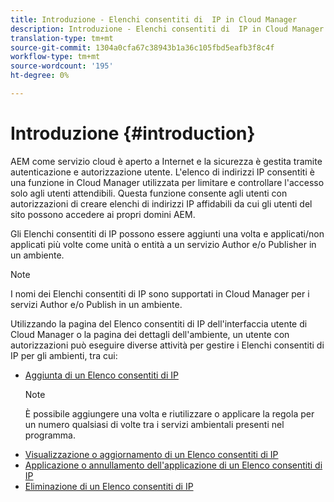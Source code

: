 ```yaml
---
title: Introduzione - Elenchi consentiti di  IP in Cloud Manager
description: Introduzione - Elenchi consentiti di  IP in Cloud Manager
translation-type: tm+mt
source-git-commit: 1304a0cfa67c38943b1a36c105fbd5eafb3f8c4f
workflow-type: tm+mt
source-wordcount: '195'
ht-degree: 0%

---
```



# Introduzione {#introduction}

AEM come servizio cloud è aperto a Internet e la sicurezza è gestita tramite autenticazione e autorizzazione utente. L&#39;elenco di indirizzi IP consentiti è una funzione in Cloud Manager utilizzata per limitare e controllare l&#39;accesso solo agli utenti attendibili. Questa funzione consente agli utenti con autorizzazioni di creare elenchi di indirizzi IP affidabili da cui gli utenti del sito possono accedere ai propri domini AEM.

Gli Elenchi consentiti di  IP possono essere aggiunti una volta e applicati/non applicati più volte come unità o entità a un servizio Author e/o Publisher in un ambiente.

>[!NOTE]
>I nomi dei Elenchi consentiti di  IP sono supportati in Cloud Manager per i servizi Author e/o Publish in un ambiente.

Utilizzando la pagina del Elenco consentiti di  IP dell&#39;interfaccia utente di Cloud Manager o la pagina dei dettagli dell&#39;ambiente, un utente con autorizzazioni può eseguire diverse attività per gestire i Elenchi consentiti di  IP per gli ambienti, tra cui:

* [Aggiunta di un Elenco consentiti di  IP](/help/implementing/cloud-manager/ip-allow-lists/add-ip-allow-lists.md)
   >[!NOTE]
   > È possibile aggiungere una volta e riutilizzare o applicare la regola per un numero qualsiasi di volte tra i servizi ambientali presenti nel programma.
* [Visualizzazione o aggiornamento di un Elenco consentiti di  IP](/help/implementing/cloud-manager/ip-allow-lists/view-update-ip-allow-list.md)
* [Applicazione o annullamento dell&#39;applicazione di un Elenco consentiti di  IP](/help/implementing/cloud-manager/ip-allow-lists/apply-allow-list.md)
* [Eliminazione di un Elenco consentiti di  IP](/help/implementing/cloud-manager/ip-allow-lists/delete-ip-allow-list.md)